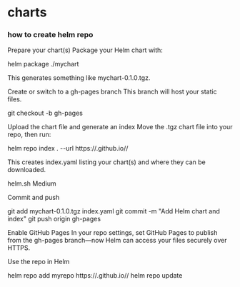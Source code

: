 # charts
### how to create helm repo

Prepare your chart(s)
Package your Helm chart with:

helm package ./mychart


This generates something like mychart-0.1.0.tgz.

Create or switch to a gh-pages branch
This branch will host your static files.

git checkout -b gh-pages


Upload the chart file and generate an index
Move the .tgz chart file into your repo, then run:

helm repo index . --url https://<username>.github.io/<repo-name>/


This creates index.yaml listing your chart(s) and where they can be downloaded.

helm.sh
Medium

Commit and push

git add mychart-0.1.0.tgz index.yaml
git commit -m "Add Helm chart and index"
git push origin gh-pages


Enable GitHub Pages
In your repo settings, set GitHub Pages to publish from the gh-pages branch—now Helm can access your files securely over HTTPS.

Use the repo in Helm

helm repo add myrepo https://<username>.github.io/<repo-name>/
helm repo update